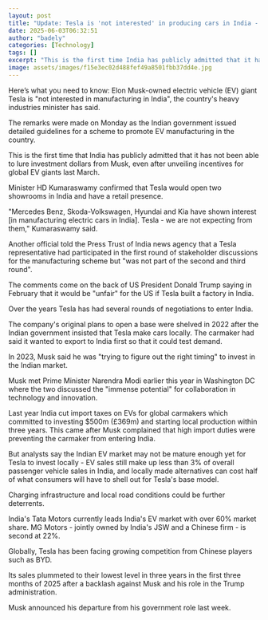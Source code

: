 ```yaml
---
layout: post
title: "Update: Tesla is 'not interested' in producing cars in India - minister"
date: 2025-06-03T06:32:51
author: "badely"
categories: [Technology]
tags: []
excerpt: "This is the first time India has publicly admitted that it has not been able to lure investment dollars from Musk."
image: assets/images/f15e3ec02d488fef49a8501fbb37dd4e.jpg
---
```


Here’s what you need to know: Elon Musk-owned electric vehicle (EV) giant Tesla is "not interested in manufacturing in India", the country's heavy industries minister has said.

The remarks were made on Monday as the Indian government issued detailed guidelines for a scheme to promote EV manufacturing in the country. 

This is the first time that India has publicly admitted that it has not been able to lure investment dollars from Musk, even after unveiling incentives for global EV giants last March. 

Minister HD Kumaraswamy confirmed that Tesla would open two showrooms in India and have a retail presence. 

"Mercedes Benz, Skoda-Volkswagen, Hyundai and Kia have shown interest [in manufacturing electric cars in India]. Tesla - we are not expecting from them," Kumaraswamy said. 

Another official told the Press Trust of India news agency that a Tesla representative had participated in the first round of stakeholder discussions for the manufacturing scheme but  "was not part of the second and third round".

The comments come on the back of US President Donald Trump saying in February that it would be "unfair" for the US if Tesla built a factory in India. 

Over the years Tesla has had several rounds of negotiations to enter India.

The company's original plans to open a base were shelved in 2022 after the Indian government insisted that Tesla make cars locally. The carmaker had said it wanted to export to India first so that it could test demand.

In 2023, Musk said he was "trying to figure out the right timing" to invest in the Indian market.

Musk met Prime Minister Narendra Modi earlier this year in Washington DC where the two discussed the "immense potential" for collaboration in technology and innovation.

Last year India cut import taxes on EVs for global carmakers which committed to investing $500m (£369m) and starting local production within three years. This came after Musk complained that high import duties were preventing the carmaker from entering India. 

But analysts say the Indian EV market may not be mature enough yet for Tesla to invest locally - EV sales still make up less than 3% of overall passenger vehicle sales in India, and locally made alternatives can cost half of what consumers will have to shell out for Tesla's base model. 

Charging infrastructure and local road conditions could be further deterrents. 

India's Tata Motors currently leads India's EV market with over 60% market share. MG Motors - jointly owned by India's JSW and a Chinese firm - is second at 22%. 

Globally, Tesla has been facing growing competition from Chinese players such as BYD. 

Its sales plummeted to their lowest level in three years in the first three months of 2025 after a backlash against Musk and his role in the Trump administration. 

Musk announced his departure from his government role last week. 

